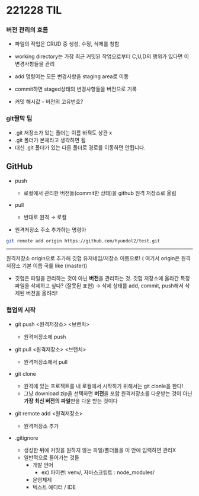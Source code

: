 # 221228 TIL

### 버전 관리의 흐름

- 파일의 작업은 CRUD 중 생성, 수정, 삭제를 칭함
- working directory는 가장 최근 커밋된 작업으로부터 C,U,D의 행위가 있다면 이 변경사항들을 관리
- add 명령어는 모든 변경사항을 staging area로 이동
- commit하면 staged상태의 변경사항들을 버전으로 기록

- 커밋 해시값 - 버전의 고유번호?

### git짤막 팁

- .git 저장소가 있는 폴더는 이름 바꿔도 상관 x
- .git 폴더가 본체라고 생각하면 됨
- 대신 .git 폴더가 있는 다른 폴더로 경로를 이동하면 안됩니다.

## GitHub

- push
    - 로컬에서 관리한 버전들(commit한 상태)을 github 원격 저장소로 올림
- pull
    - 반대로 원격 → 로컬

- 원격저장소 주소 추가하는 명령아

```bash
git remote add origin https://github.com/hyundol2/test.git
```

---

원격저장소 origin으로 추가해 깃헙 유저네임/저장소 이름으로! ( 여기서 origin은 원격저장소 기본 이름 국룰 like (master))

- 깃헙은 파일을 관리하는 것이 아닌 **버전**을 관리하는 것.
깃헙 저장소에 올라간 특정 파일을 삭제하고 싶다? (잘못된 표현) → 삭제 상태를 add, commit, push해서 삭제된 버전을 올려라!

### 협업의 시작

- git push <원격저장소> <브랜치>
    - 원격저장소에 push
- git pull <원격저장소> <브랜치>
    - 원격저장소에서 pull
- git clone <url>
    - 원격에 있는 프로젝트를 내 로컬에서 시작하기 위해서는 git clonle을 한다!
    - 그냥 download zip을 선택하면  **버전**을 포함 원격저장소를 다운받는 것이 아닌 **가장 최신 버전의 파일**만을 다운 받는 것이다
- git remote add <원격저장소> <url>
    - 원격저장소 추가


- .gitignore
    - 생성한 뒤에 커밋을 원하지 않는 파일/폴더들을 이 안에 입력하면 관리X
    - 일반적으로 들어가는 것들
        - 개발 언어
            - ex) 파이썬: venv/, 자바스크립트 : node_modules/
        - 운영체제
        - 텍스트 에디터 / IDE